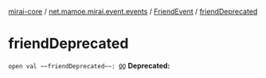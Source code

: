 [mirai-core](../../index.md) / [net.mamoe.mirai.event.events](../index.md) / [FriendEvent](index.md) / [friendDeprecated](./friend-deprecated.md)

# friendDeprecated

`open val ~~friendDeprecated~~: `[`QQ`](../../net.mamoe.mirai.contact/-q-q/index.md)
**Deprecated:**

